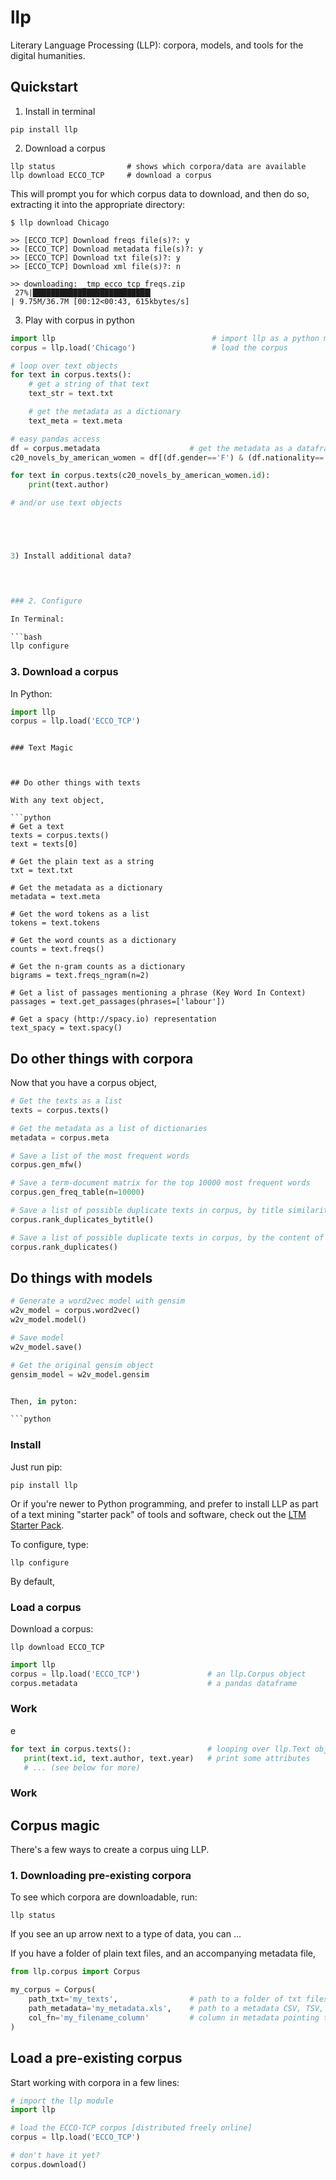 # llp

Literary Language Processing (LLP): corpora, models, and tools for the digital humanities.

## Quickstart

1) Install in terminal

```
pip install llp
```

2) Download a corpus

```
llp status                # shows which corpora/data are available
llp download ECCO_TCP     # download a corpus
```

This will prompt you for which corpus data to download, and then do so, extracting it into the appropriate directory:

```
$ llp download Chicago

>> [ECCO_TCP] Download freqs file(s)?: y
>> [ECCO_TCP] Download metadata file(s)?: y
>> [ECCO_TCP] Download txt file(s)?: y
>> [ECCO_TCP] Download xml file(s)?: n

>> downloading: _tmp_ecco_tcp_freqs.zip
 27%|██████████████████████████▎                                                                        | 9.75M/36.7M [00:12<00:43, 615kbytes/s]
```

3) Play with corpus in python

```python
import llp                                   # import llp as a python module
corpus = llp.load('Chicago')                 # load the corpus

# loop over text objects
for text in corpus.texts():
    # get a string of that text
    text_str = text.txt

    # get the metadata as a dictionary
    text_meta = text.meta

# easy pandas access
df = corpus.metadata                    # get the metadata as a dataframe
c20_novels_by_american_women = df[(df.gender=='F') & (df.nationality=='American')]

for text in corpus.texts(c20_novels_by_american_women.id):
	print(text.author)

# and/or use text objects





3) Install additional data?



  
### 2. Configure

In Terminal:

```bash
llp configure
```

### 3. Download a corpus


In Python:

```python
import llp
corpus = llp.load('ECCO_TCP')
```



```

### Text Magic



## Do other things with texts

With any text object,

```python
# Get a text
texts = corpus.texts()
text = texts[0]

# Get the plain text as a string
txt = text.txt

# Get the metadata as a dictionary
metadata = text.meta

# Get the word tokens as a list
tokens = text.tokens

# Get the word counts as a dictionary
counts = text.freqs()

# Get the n-gram counts as a dictionary
bigrams = text.freqs_ngram(n=2)

# Get a list of passages mentioning a phrase (Key Word In Context)
passages = text.get_passages(phrases=['labour'])

# Get a spacy (http://spacy.io) representation
text_spacy = text.spacy()
```




## Do other things with corpora

Now that you have a corpus object,

```python
# Get the texts as a list
texts = corpus.texts()

# Get the metadata as a list of dictionaries
metadata = corpus.meta

# Save a list of the most frequent words
corpus.gen_mfw()

# Save a term-document matrix for the top 10000 most frequent words
corpus.gen_freq_table(n=10000)

# Save a list of possible duplicate texts in corpus, by title similarity
corpus.rank_duplicates_bytitle()

# Save a list of possible duplicate texts in corpus, by the content of the text (MinHash)
corpus.rank_duplicates()
```





## Do things with models

```python
# Generate a word2vec model with gensim
w2v_model = corpus.word2vec()
w2v_model.model()

# Save model
w2v_model.save()

# Get the original gensim object
gensim_model = w2v_model.gensim


Then, in pyton:

```python

```


### Install

Just run pip:

```
pip install llp
```

Or if you're newer to Python programming, and prefer to install LLP as part of a text mining "starter pack" of tools and software, check out the [LTM Starter Pack](ltm-starterpack).

To configure, type:

```
llp configure
```

By default, 

### Load a corpus

Download a corpus:

```
llp download ECCO_TCP
```



```python
import llp
corpus = llp.load('ECCO_TCP')               # an llp.Corpus object
corpus.metadata                             # a pandas dataframe
```


### Work

e

```python
for text in corpus.texts():                 # looping over llp.Text objects
   print(text.id, text.author, text.year)   # print some attributes
   # ... (see below for more)
```

### Work




## Corpus magic

There's a few ways to create a corpus uing LLP.

### 1. Downloading pre-existing corpora

To see which corpora are downloadable, run:

```
llp status
```

If you see an up arrow next to a type of data, you can ...



If you have a folder of plain text files, and an accompanying metadata file,

```python
from llp.corpus import Corpus

my_corpus = Corpus(
	path_txt='my_texts',                # path to a folder of txt files
	path_metadata='my_metadata.xls',    # path to a metadata CSV, TSV, XLS, XLSX file
	col_fn='my_filename_column'         # column in metadata pointing to txt file (relative to `path_txt`)
)
```


## Load a pre-existing corpus

Start working with corpora in a few lines:

```python
# import the llp module
import llp

# load the ECCO-TCP corpus [distributed freely online]
corpus = llp.load('ECCO_TCP')

# don't have it yet?
corpus.download()
```


```
